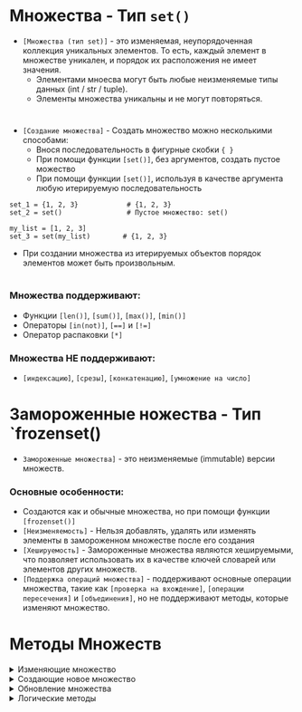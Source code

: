 # Множества - Тип `set()`

- `[Множества (тип set)]` -  это изменяемая, неупорядоченная коллекция уникальных элементов. То есть, каждый элемент в множестве уникален, и порядок их расположения не имеет значения.
  - Элементами мноесва могут быть любые неизменяемые типы данных (int / str / tuple).
  - Элементы множества уникальны и не могут повторяться.
  #
- `[Создание множества]` - Создать множество можно несколькими способами:
  - Внося последовательность в фигурные скобки  `{ }`
  - При помощи функции `[set()]`, без аргументов, создать пустое можество
  - При помощи функции `[set()]`, используя в качестве аргумента любую итерируемую последовательность
```
set_1 = {1, 2, 3}            # {1, 2, 3}
set_2 = set()                # Пустое множество: set()

my_list = [1, 2, 3]                  
set_3 = set(my_list)        # {1, 2, 3}
```
- При создании множества из итерируемых объектов порядок элементов может быть произвольным.
#
### Множества поддерживают:
- Функции `[len()]`, `[sum()]`, `[max()]`, `[min()]`
- Операторы `[in(not)]`, `[==]` и `[!=]`
- Оператор распаковки `[*]`

### Множества НЕ поддерживают:
- `[индексацию]`, `[срезы]`, `[конкатенацию]`, `[умножение на число]`
#

# Замороженные ножества - Тип `frozenset()

- `Замороженные множества]` -  это неизменяемые (immutable) версии множеств.

### Основные особенности:
  - Создаются как и обычные множества, но при помощи функции  `[frozenset()]`
  - `[Неизменяемость]` - Нельзя добавлять, удалять или изменять элементы в замороженном множестве после его создания
  - `[Хешируемость]` - Замороженные множества являются хешируемыми, что позволяет использовать их в качестве ключей словарей или элементов других множеств.
  - `[Поддержка операций множества]` - поддерживают основные операции множества, такие как `[проверка на вхождение]`, `[операции пересечения]` и `[объединения]`, но не поддерживают методы, которые изменяют множество.
#
# Методы Множеств
<details>
  <summary>Изменяющие множество</summary>

Данные методы изменяют уже существующее множество, не возвращая новое.
  
  ### 1) `[set.add()]` - используется для добавления элемента в множество. Если элемент уже присутствует, то множество остается неизменным.  
```
# Создаем множество
my_set = {1, 2, 3}

# Добавляем элемент
my_set.add(4)

# Выводим результат
print(my_set)  # {1, 2, 3, 4}

```
#
   ### 2) `[set.remove()]` - используется для удаления указанного элемента из множества. Если элемент не найден, он генерирует исключение KeyError.
```
# Создаем множество
my_set = {1, 2, 3, 4}

# Удаляем элемент
my_set.remove(3)

# Выводим результат
print(my_set)  # {1, 2, 4}
```
#
   ### 3) `[set.discard()]` -  подобен методу remove(), но не генерирует исключение, если указанный элемент не найден. Вместо этого он просто ничего не делает.
```
# Создаем множество
my_set = {1, 2, 3, 4}

# Удаляем элемент
my_set.discard(3)

# Выводим результат
print(my_set)  # {1, 2, 4}

# Попытка удаления отсутствующего элемента
my_set.discard(5)

# Выводим результат снова
print(my_set)  # {1, 2, 4}
```
#
   ### 4) `[set.pop()]` - используется для удаления и возврата произвольного элемента из множества. Так как множества не упорядочены, нельзя точно предсказать, какой элемент будет удален.
```
# Создаем множество
my_set = {1, 2, 3, 4, 5}

# Удаляем и возвращаем произвольный элемент
removed_element = my_set.pop()

# Выводим результат
print(f"Удаленный элемент: {removed_element}")      # Случайный элемент множества
print(f"Оставшиеся элементы: {my_set}")

```
#
  ### 5) `[set.clear()]` - используется для удаления всех элементов из множества, делая его пустым.
```
# Создаем множество
my_set = {1, 2, 3, 4}

# Очищаем множество
my_set.clear()

# Выводим результат
print(my_set)  # set()

```
</details>

<details>
  <summary>Создающие новое множество</summary>

Данные методы собирают новое множество на основе двух и более других методов, исходя из условий метода.
  
   ### 1) `[set.union()]` - (Оператор `[|]`) используется для создания нового множества, содержащего все уникальные элементы из двух или более итерируемых объектов:
```
# Создаем три множества
set1 = {1, 2, 3}
set2 = {3, 4, 5}
list1 = [5, 6, 7]

# Объединяем все три множества
union_set = set1.union(set2, list1)
# С использованием оператора
union_set = set1 | set2 | list1

# Выводим результат
print(union_set)  # {1, 2, 3, 4, 5, 6, 7}
```
Метод union() может принимать любое количество множеств в качестве аргументов и объединять их в новое множество, содержащее уникальные элементы. 
#
   ### 2) `[set.intersection()]` - (Оператор `[&]`) используется для получения пересечения двух или более множеств, возвращая новое множество, содержащее только те элементы, которые присутствуют во всех исходных итерируемых объектах:
```
# Создаем три множества
set1 = {1, 2, 3, 4}
set2 = {3, 4, 5, 6}
list1 = [4, 5, 6, 7]

# Получаем пересечение всех трех итер объектов
intersection_set = set1.intersection(set2, list1)

# Получаем пересечение всех трех множеств с использованием оператора &
intersection_set = set1 & set2 & list1

# Выводим результат
print(intersection_set)  # {4}

```
#
   ### 3) `[set.difference()]` - (Оператор `[-]`) используются для получения разности двух и более множеств или других итерируемых объектов. Разность множеств включает в себя все элементы из первого множества, которые отсутствуют во втором множестве.
```
# Создаем три множества
set1 = {1, 2, 3, 4}
set2 = {3, 4, 5, 6}
list1 = [4, 5, 6, 7]

# Получаем разность с использованием метода difference()
difference_set_method = set1.difference(set2, list1)

# Получаем разность с использованием оператора '-'
difference_set_operator = set1 - set2 - list1

# Выводим результат
print(difference_set_method)  # {1, 2}
print(difference_set_operator)  # {1, 2}

```
#
   ### 4) `[set.symmetric_difference()]` - (Оператор `[^]`) используются для получения симметрической разности двух и более множеств или других итерируемых объектов. Симметрическая разность включает в себя элементы, присутствующие только в одном из множеств, но не в обоих.
```
# Создаем три множества
set1 = {1, 2, 3, 4}
set2 = {3, 4, 5, 6}
list1 = [4, 5, 6, 7]

# Получаем симметрическую разность с использованием метода symmetric_difference()
symmetric_difference_set_method = set1.symmetric_difference(set2, list1)

# Получаем симметрическую разность с использованием оператора ^
symmetric_difference_set_operator = set1 ^ set2 ^ list1

# Выводим результат
print(symmetric_difference_set_method)  # {1, 2, 7}
print(symmetric_difference_set_operator)  # {1, 2, 7}
```
</details>

<details>
  <summary>Обновление множества</summary>

### Данные методы обнавляют уже существующее множество элементами других множеств или итерируемых обЪектов.
### Изменяют исходное множество а не возвращают новое.
### Операторы данных методов работают только с множествами
  
  ### 1) `[set.update()]` - (Оператор `[|=]`) используется для обновления множества, добавляя элементы из другого итерируемого объекта, такого как список или другое множество.
```
# Создаем два итерируемых объекта
set1 = {1, 2, 3}
set2 = {3, 4, 5}
list1 = [6, 7, 8]

# Обновляем set1, добавляя элементы из set2 и list1
set1.update(set2, list1)
# Использование оператора
set1 |= set2 | set(list1)

# Выводим результат
print(set1)  # {1, 2, 3, 4, 5, 6, 7, 8}

```
#
   ### 2) `[set.intersection_update()]` - (Оператор `[&=]`) используется для обновления множества, оставляя в нем только элементы, которые присутствуют во всех указанных множествах или итерируемых объектах.
```
# Создаем два множества и один список
set1 = {1, 2, 3, 4}
set2 = {3, 4, 5, 6}
list1 = [4, 5, 6, 7]

# Обновляем set1, оставляя только элементы, присутствующие в set2 и list1
set1.intersection_update(set2, list1)

# Используем оператор &= для обновления set1
set1 &= set2 & set(list1)

# Выводим результат
print(set1)  # {4, 5}

```
#
   ### 3) `[set.difference_update()]` - (Оператор `[-=]`)  используется для обновления множества, удаляя из него элементы, которые присутствуют в других указанных множествах или итерируемых объектах.
```
# Создаем два множества и один список
set1 = {1, 2, 3, 4}
set2 = {3, 4, 5, 6}
list1 = [4, 5, 6, 7]

# Обновляем set1, удаляя элементы, присутствующие в set2 и list1
set1.difference_update(set2, list1)

# Используем оператор -= для обновления set1
# Oбъединяем множества set2 и list1 с помощью оператора |, чтобы получить все элементы, присутствующие в обоих множествах.
set1 -= set(set2) | set(list1)

# Выводим результат
print(set1)  # {1, 2}

```
#
   ### 4) `[set.symmetric_difference_update()]` - (Оператор `[^=]`) используется для обновления множества, оставляя в нем только элементы, которые присутствуют только в одном из указанных множеств или итерируемых объектов.
```
# Создаем два множества и один список
set1 = {1, 2, 3, 4}
set2 = {3, 4, 5, 6}
list1 = [4, 5, 6, 7]

# Обновляем set1, оставляя только элементы, присутствующие только в одном из set2 и list1
set1.symmetric_difference_update(set2, list1)

# Используем оператор ^= для обновления set1
set1 ^= set(set2) ^ set(list1)

# Выводим результат
print(set1)  # {1, 2, 7}
```
</details>

<details>
  <summary>Логические методы</summary>

### Данные методы проверяют соответствие множеств определенному условию
### Данные методы возвращают `[True]` или `[False]`
  
   - `[set.issubset()]` - (Оператор `[<=]`) используется для проверки, является ли одно множество подмножеством другого. Если все элементы множества A присутствуют в множестве B, то A считается подмножеством B.
```
# Создаем два множества
setA = {1, 2, 3}
setB = {1, 2, 3, 4, 5}

# Проверяем, является ли set1 подмножеством set2
is_subset = setA.issubset(setB)

# Проверяем, является ли setA подмножеством setB с использованием оператора <=
is_subset_operator = setA <= setB

# Выводим результат
print(is_subset)  # True

```
#
   - `[set.issuperset()]` - (Оператор `[>=]`) используется для проверки, является ли одно множество надмножеством другого. Если все элементы множества A включают все элементы множества B, то A считается надмножеством B.
```
# Создаем два множества
setA = {1, 2, 3, 4, 5}
setB = {1, 2, 3}

# Проверяем, является ли set1 подмножеством set2
is_subset = setA.issubset(setB)

# Проверяем, является ли setA подмножеством setB с использованием оператора >=
is_subset_operator = setA >= setB

# Выводим результат
print(is_subset)  # True
```
#
   - `[set.isdisjoint()]` - используется для проверки того, отсутствуют ли у двух множеств общие элементы. Если множества не имеют общих элементов, метод возвращает True, в противном случае - False.
```
# Создаем два множества
setA = {1, 2, 3}
setB = {4, 5, 6}

# Проверяем, имеют ли множества общие элементы
are_disjoint = setA.isdisjoint(setB)

# Выводим результат
print(are_disjoint)  # True
```
</details>

